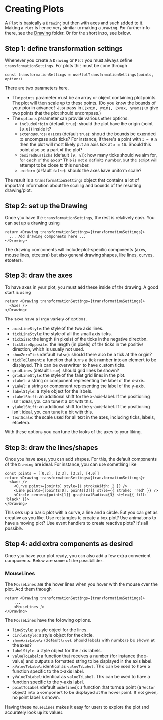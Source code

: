 # Creating Plots

A `Plot` is basically a `Drawing` but then with axes and such added to it. Making a `Plot` is hence very similar to making a `Drawing`. For further info there, see the [Drawing](../Drawing/) folder. Or for the short intro, see below.

## Step 1: define transformation settings

Whenever you create a `Drawing` or `Plot` you must always define `transformationSettings`. For plots this must be done through
```
const transformationSettings = usePlotTransformationSettings(points, options)
```
There are two parameters here.

- The `points` parameter must be an array or object containing plot points. The plot will then scale up to these points. (Do you know the bounds of your plot in advance? Just pass in `[[xMin, yMin], [xMax, yMax]]` to give two points that the plot should encompass.)
- The `options` parameter can provide various other options.
	- `includeOrigin` (default `true`): should the plot have the origin (point `[0,0]`) inside it?
	- `extendBoundsToTicks` (default `true`): should the bounds be extended to encompass axis ticks? For instance, if there's a point with `x = 9.8` then the plot will most likely put an axis tick at `x = 10`. Should this point also be a part of the plot?
	- `desiredNumTicks` (default `[9, 8]`): how many ticks should we aim for, for each of the axes? This is not a definite number, but the script will attempt to be close to this number.
	- `uniform` (default `false`): should the axes have uniform scale?

The result is a `transformationSettings` object that contains a lot of important information about the scaling and bounds of the resulting drawing/plot.

## Step 2: set up the Drawing

Once you have the `transformationSettings`, the rest is relatively easy. You can set up a drawing using
```
return <Drawing transformationSettings={transformationSettings}>
  ... Add drawing components here ...
</Drawing>
```
The drawing components will include plot-specific components (axes, mouse lines, etcetera) but also general drawing shapes, like lines, curves, etcetera.

## Step 3: draw the axes

To have axes in your plot, you must add these inside of the drawing. A good start is using
```
return <Drawing transformationSettings={transformationSettings}>
  <Axes />
</Drawing>
```
The axes have a large variety of options.

- `axisLineStyle`: the style of the two axis lines.
- `tickLineStyle`: the style of all the small axis ticks.
- `tickSize`: the length (in pixels) of the ticks in the negative direction.
- `tickSizeOpposite`: the length (in pixels) of the ticks in the positive direction, which is usually not used.
- `showZeroTick` (default `false`): should there also be a tick at the origin?
- `tickToElement`: a function that turns a tick number into an element to be displayed. This can be overwritten to have custom ticks.
- `gridLines` (default `true`): should grid lines be shown?
- `gridLineStyle`: the style of the faint grid lines in the plot.
- `xLabel`: a string or component representing the label of the x-axis.
- `yLabel`: a string or component representing the label of the y-axis.
- `labelStyle`: a style object for the labels.
- `xLabelShift`: an additional shift for the x-axis-label. If the positioning isn't ideal, you can tune it a bit with this.
- `yLabelShift`: an additional shift for the y-axis-label. If the positioning isn't ideal, you can tune it a bit with this.
- `textScale`: the scale used for all text in the axes, including ticks, labels, etcetera.

With these options you can tune the looks of the axes to your liking.

## Step 3: draw the lines/shapes

Once you have axes, you can add shapes. For this, the default components of the `Drawing` are ideal. For instance, you can use something like
```
const points = [[0,2], [2,3], [3,2], [4,0]]
return <Drawing transformationSettings={transformationSettings}>
  <Axes />
	<Curve points={points} style={{ strokeWidth: 2 }} />
	<Line points={[points[0], points[3]]} style={{ stroke: 'red' }} />
	<Circle center={points[1]} graphicalRadius={3} style={{ fill: 'black' }}>
</Drawing>
```
This sets up a basic plot with a curve, a line and a circle. But you can get as creative as you like. Use rectangles to create a box plot? Use animations to have a moving plot? Use event handlers to create reactive plots? It's all possible.

## Step 4: add extra components as desired

Once you have your plot ready, you can also add a few extra convenient components. Below are some of the possibilities.

### MouseLines

The `MouseLines` are the hover lines when you hover with the mouse over the plot. Add them through
```
return <Drawing transformationSettings={transformationSettings}>
	...
	<MouseLines />
</Drawing>
```
The `MouseLines` have the following options.

- `lineStyle`: a style object for the lines.
- `circleStyle`: a style object for the circle.
- `showAxisLabels` (default `true`): should labels with numbers be shown at the axes?
- `labelStyle`: a style object for the axis labels.
- `valueToLabel`: a function that receives a number (for instance the `x`-value) and outputs a formatted string to be displayed in the axis label. 
- `xValueToLabel`: identical as `valueToLabel`. This can be used to have a function specific to the x-axis label.
- `yValueToLabel`: identical as `valueToLabel`. This can be used to have a function specific to the y-axis label.
- `pointToLabel` (default `undefined`): a function that turns a point (a `Vector` object) into a component to be displayed at the hover point. If not given, no point label is shown.

Having these `MouseLines` makes it easy for users to explore the plot and accurately look up its values.
